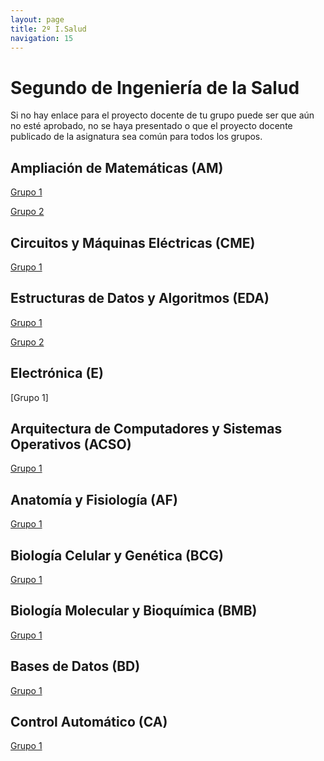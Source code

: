 ```yaml
---
layout: page
title: 2º I.Salud
navigation: 15
---
```


# Segundo de Ingeniería de la Salud

Si no hay enlace para el proyecto docente de tu grupo puede ser que aún no esté aprobado, no se haya presentado o que el proyecto docente publicado de la asignatura sea común para todos los grupos.

## Ampliación de Matemáticas (AM)

[Grupo 1](https://uses0-my.sharepoint.com/:b:/g/personal/delegacion_etsii_us_es/EXZy5ltdIZ1Ao0_dx4UY-A4BMa_vCVtnjLwAudmYrbtIeA?e=uImt8A)

[Grupo 2](https://uses0-my.sharepoint.com/:b:/g/personal/delegacion_etsii_us_es/EdX4G-pS8ZZKg4_K7Oz9tk4Bej9Y9NjjPCSkGrQgRXTCnQ?e=sesIQi)


## Circuitos y Máquinas Eléctricas (CME)

[Grupo 1](https://sevius.us.es/asignus/proyectopublicado.php?codasig=2260013&vac=1103271&gac=1)


## Estructuras de Datos y Algoritmos (EDA)

[Grupo 1](https://uses0-my.sharepoint.com/:b:/g/personal/delegacion_etsii_us_es/Eezz6W5lrdxHj_0Rn5ETBKkBX76_mSkyIB169X4VHuF81g?e=wcM1K7)

[Grupo 2](https://uses0-my.sharepoint.com/:b:/g/personal/delegacion_etsii_us_es/Ebu1SV_fK11HkA3hki5PvygBdyQ6U6KoMivOTL7nMd3ToA?e=AaUG6D)


## Electrónica (E)

[Grupo 1]


## Arquitectura de Computadores y Sistemas Operativos (ACSO)

[Grupo 1](https://uses0-my.sharepoint.com/:b:/g/personal/delegacion_etsii_us_es/ES1BYbNETj1InxLMQR46N9cBWRtt4ttRRWyhJbCHgXRNxA?e=DnngkG)


## Anatomía y Fisiología (AF)

[Grupo 1](https://sevius.us.es/asignus/proyectopublicado.php?codasig=2260016&vac=1103259&gac=1)


## Biología Celular y Genética (BCG)

[Grupo 1](https://sevius.us.es/asignus/proyectopublicado.php?codasig=2260019&vac=1103919&gac=1)

## Biología Molecular y Bioquímica (BMB)

[Grupo 1](https://sevius.us.es/asignus/proyectopublicado.php?codasig=2260012&vac=1103486&gac=1)


## Bases de Datos (BD)

[Grupo 1](https://uses0-my.sharepoint.com/:b:/g/personal/delegacion_etsii_us_es/Ebu1SV_fK11HkA3hki5PvygBdyQ6U6KoMivOTL7nMd3ToA?e=AaUG6D)


## Control Automático (CA)

[Grupo 1](https://uses0-my.sharepoint.com/:b:/g/personal/delegacion_etsii_us_es/EYPchmcOtKtLszbUBjM7STMBT01MVDubhjO4AJO4uPFLNw?e=J4V8fW)

